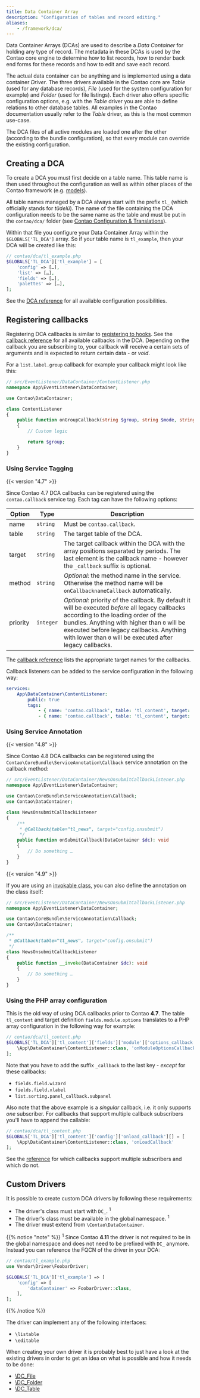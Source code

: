 ```yaml
---
title: Data Container Array
description: "Configuration of tables and record editing."
aliases:
    - /framework/dca/
---
```



Data Container Arrays (DCAs) are used to describe a _Data Container_ for holding
any type of record. The metadata in these DCAs is used by the Contao core engine
to determine how to list records, how to render back end forms for these records
and how to edit and save each record.

The actual data container can be anything and is implemented using a data container 
_Driver_. The three drivers available in the Contao core are _Table_ (used for any
database records), _File_ (used for the system configuration for example) and
_Folder_ (used for file listings). Each driver also offers specific configuration 
options, e.g. with the _Table_ driver you are able to define relations to other 
database tables. All examples in the Contao documentation usually refer to the _Table_ 
driver, as this is the most common use-case.

The DCA files of all active modules are loaded one after the other (according to 
the bundle configuration), so that every module can override the existing 
configuration.


## Creating a DCA

To create a DCA you must first decide on a table name. This table name is then used
throughout the configuration as well as within other places of the Contao framework
(e.g. [models][3]).

All table names managed by a DCA always start with the prefix `tl_` (which officially
stands for _tüdelü_). The name of the file containing the DCA configuration needs
to be the same name as the table and must be put in the `contao/dca/` folder (see
[Contao Configuration & Translations][contaoConfig]). 

Within that file you configure your Data Container Array within the `$GLOBALS['TL_DCA']`
array. So if your table name is `tl_example`, then your DCA will be created
like this:

```php
// contao/dca/tl_example.php
$GLOBALS['TL_DCA']['tl_example'] = [
    'config' => […],
    'list' => […],
    'fields' => […],
    'palettes' => […],
];
```

See the [DCA reference][4] for all available configuration possibilities.


## Registering callbacks

Registering DCA callbacks is similar to [registering to hooks][1]. See the 
[callback reference][2] for all available callbacks in the DCA. Depending on the
callback you are subscribing to, your callback will receive a certain sets of
arguments and is expected to return certain data - or _void_.

For a `list.label.group` callback for example your callback might look like
this:

```php
// src/EventListener/DataContainer/ContentListener.php
namespace App\EventListener\DataContainer;

use Contao\DataContainer;

class ContentListener
{
    public function onGroupCallback(string $group, string $mode, string $field, array $record, DataContainer $dc): string
    {
        // Custom logic

        return $group;
    }
}
```


### Using Service Tagging

{{< version "4.7" >}}

Since Contao 4.7 DCA callbacks can be registered using the `contao.callback` service tag.
Each tag can have the following options:

| Option   | Type      | Description                                                                                                           |
| -------- | --------- | --------------------------------------------------------------------------------------------------------------------- |
| name     | `string`  | Must be `contao.callback`.                                                                                            |
| table    | `string`  | The target table of the DCA.                                                                                          |
| target   | `string`  | The target callback within the DCA with the array positions separated by periods. The last element is the callback name - however the `_callback` suffix is optional. |
| method   | `string`  | _Optional:_ the method name in the service. Otherwise the method name will be `onCallbacknameCallback` automatically. |
| priority | `integer` | _Optional:_ priority of the callback. By default it will be executed _before_ all legacy callbacks according to the loading order of the bundles. Anything with higher than `0` will be executed before legacy callbacks. Anything with lower than `0` will be executed after legacy callbacks. |

The [callback reference][2] lists the appropriate target names for the callbacks.

Callback listeners can be added to the service configuration in the following way:

```yml
services:
    App\DataContainer\ContentListener:
        public: true
        tags:
            - { name: 'contao.callback', table: 'tl_content', target: 'config.onload', priority: -1 }
            - { name: 'contao.callback', table: 'tl_content', target: 'fields.module.options' }
```


### Using Service Annotation

{{< version "4.8" >}}

Since Contao 4.8 DCA callbacks can be registered using the `Contao\CoreBundle\ServiceAnnotation\Callback`
service annotation on the callback method:

```php
// src/EventListener/DataContainer/NewsOnsubmitCallbackListener.php
namespace App\EventListener\DataContainer;

use Contao\CoreBundle\ServiceAnnotation\Callback;
use Contao\DataContainer;

class NewsOnsubmitCallbackListener
{
    /**
     * @Callback(table="tl_news", target="config.onsubmit")
     */
    public function onSubmitCallback(DataContainer $dc): void
    {
        // Do something …
    }
}
```

{{< version "4.9" >}}

If you are using an [invokable class][invoke], you can also define the annotation
on the class itself:

```php
// src/EventListener/DataContainer/NewsOnsubmitCallbackListener.php
namespace App\EventListener\DataContainer;

use Contao\CoreBundle\ServiceAnnotation\Callback;
use Contao\DataContainer;

/**
 * @Callback(table="tl_news", target="config.onsubmit")
 */
class NewsOnsubmitCallbackListener
{
    public function __invoke(DataContainer $dc): void
    {
        // Do something …
    }
}
```


### Using the PHP array configuration

This is the old way of using DCA callbacks prior to Contao **4.7**. The table
`tl_content` and target definition `fields.module.options` translates to a PHP
array configuration in the following way for example:

```php
// contao/dca/tl_content.php
$GLOBALS['TL_DCA']['tl_content']['fields']['module']['options_callback'] = [
    \App\DataContainer\ContentListener::class, 'onModuleOptionsCallback'
];
```

Note that you have to add the suffix `_callback` to the last key - _except_ for
these callbacks:

* `fields.field.wizard`
* `fields.field.xlabel`
* `list.sorting.panel_callback.subpanel`

Also note that the above example is a _singular_ callback, i.e. it only
supports _one_ subscriber. For callbacks that support multiple callback
subscribers you'll have to append the callable:

```php
// contao/dca/tl_content.php
$GLOBALS['TL_DCA']['tl_content']['config']['onload_callback'][] = [
    \App\DataContainer\ContentListener::class, 'onLoadCallback'
];
```

See the [reference][2] for which callbacks support multiple subscribers and
which do not.


## Custom Drivers

It is possible to create custom DCA drivers by following these requirements:

* The driver's class must start with `DC_`. <sup>1</sup>
* The driver's class must be available in the global namespace. <sup>1</sup>
* The driver must extend from `\Contao\DataContainer`.

{{% notice "note" %}}
<sup>1</sup> Since Contao **4.11** the driver is not required to be in the global namespace and does not need to be
prefixed with `DC_` anymore. Instead you can  reference the FQCN of the driver in your DCA:

```php
// contao/tl_example.php
use Vendor\Driver\FoobarDriver;

$GLOBALS['TL_DCA']['tl_example'] => [
    'config' => [
        'dataContainer' => FoobarDriver::class,
    ],
];
```
{{% /notice %}}

The driver can implement any of the following interfaces:

* `\listable`
* `\editable`

When creating your own driver it is probably best to just have a look at the existing
drivers in order to get an idea on what is possible and how it needs to be done:

* [\DC_File](https://github.com/contao/contao/blob/4.8.1/core-bundle/src/Resources/contao/drivers/DC_File.php)
* [\DC_Folder](https://github.com/contao/contao/blob/4.8.1/core-bundle/src/Resources/contao/drivers/DC_Folder.php)
* [\DC_Table](https://github.com/contao/contao/blob/4.8.1/core-bundle/src/Resources/contao/drivers/DC_Table.php)


[1]: ../hooks/
[2]: ../../reference/dca/callbacks/
[3]: ../models/
[4]: ../../reference/dca/
[invoke]: https://www.php.net/manual/en/language.oop5.magic.php#object.invoke
[contaoConfig]: /getting-started/starting-development/#contao-configuration-translations
